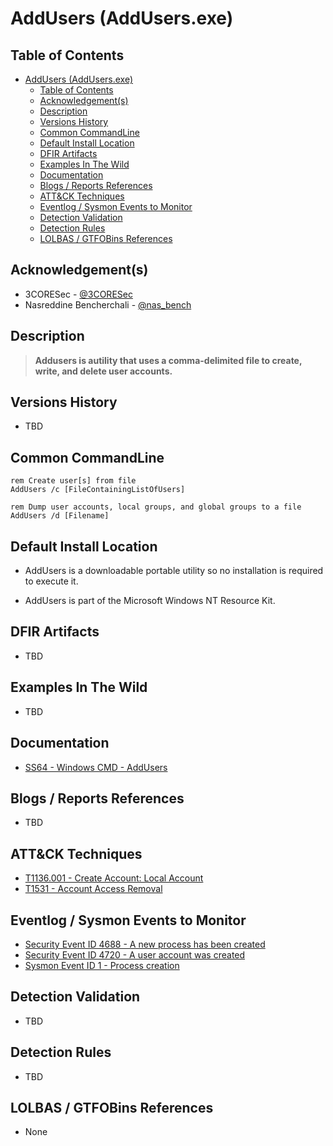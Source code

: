# AddUsers (AddUsers.exe)

## Table of Contents

- [AddUsers (AddUsers.exe)](#addusers-addusersexe)
  - [Table of Contents](#table-of-contents)
  - [Acknowledgement(s)](#acknowledgements)
  - [Description](#description)
  - [Versions History](#versions-history)
  - [Common CommandLine](#common-commandline)
  - [Default Install Location](#default-install-location)
  - [DFIR Artifacts](#dfir-artifacts)
  - [Examples In The Wild](#examples-in-the-wild)
  - [Documentation](#documentation)
  - [Blogs / Reports References](#blogs--reports-references)
  - [ATT&CK Techniques](#attck-techniques)
  - [Eventlog / Sysmon Events to Monitor](#eventlog--sysmon-events-to-monitor)
  - [Detection Validation](#detection-validation)
  - [Detection Rules](#detection-rules)
  - [LOLBAS / GTFOBins References](#lolbas--gtfobins-references)

## Acknowledgement(s)

- 3CORESec - [@3CORESec](https://twitter.com/3CORESec)
- Nasreddine Bencherchali - [@nas_bench](https://twitter.com/nas_bench)

## Description

> **Addusers is autility that uses a comma-delimited file to create, write, and delete user accounts.**

## Versions History

- TBD

## Common CommandLine

```batch
rem Create user[s] from file
AddUsers /c [FileContainingListOfUsers]

rem Dump user accounts, local groups, and global groups to a file
AddUsers /d [Filename]
```

## Default Install Location

- AddUsers is a downloadable portable utility so no installation is required to execute it.

- AddUsers is part of the Microsoft Windows NT Resource Kit.

## DFIR Artifacts

- TBD

## Examples In The Wild

- TBD

## Documentation

- [SS64 - Windows CMD - AddUsers](https://ss64.com/nt/addusers.html)

## Blogs / Reports References

- TBD

## ATT&CK Techniques

- [T1136.001 - Create Account: Local Account](https://attack.mitre.org/techniques/T1136/001/)
- [T1531 - Account Access Removal](https://attack.mitre.org/techniques/T1531/)

## Eventlog / Sysmon Events to Monitor

- [Security Event ID 4688 - A new process has been created](https://www.ultimatewindowssecurity.com/securitylog/encyclopedia/event.aspx?eventID=4688)
- [Security Event ID 4720 - A user account was created](https://www.ultimatewindowssecurity.com/securitylog/encyclopedia/event.aspx?eventid=4720)
- [Sysmon Event ID 1 - Process creation](https://www.ultimatewindowssecurity.com/securitylog/encyclopedia/event.aspx?eventid=90001)

## Detection Validation

- TBD

## Detection Rules

- TBD

## LOLBAS / GTFOBins References

- None
